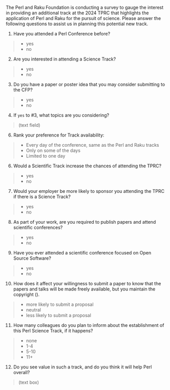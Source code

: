The Perl and Raku Foundation is conducting a survey to gauge the interest in
providing an additional track at the 2024 TPRC that highlights the
application of Perl and Raku for the pursuit of science. Please answer the
following questions to assist us in planning this potential new track.

1. Have you attended a Perl Conference before?
> - yes
> - no

2. Are you interested in attending a Science Track?
> - yes
> - no

3. Do you have a paper or poster idea that you may consider submitting to the
CFP?
> - yes
> - no

4. If `yes` to #3, what topics are you considering?
> (text field)

6. Rank your preference for Track availability:
> - Every day of the conference, same as the Perl and Raku tracks
> - Only on some of the days
> - Limited to one day

6. Would a Scientific Track increase the chances of attending the TPRC?
> - yes
> - no

7. Would your employer be more likely to sponsor you attending the TPRC if there
is a Science Track?
> - yes
> - no

8. As part of your work, are you required to publish papers and attend scientific
conferences?
> - yes
> - no

9. Have you ever attended a scientific conference focused on Open Source Software?
> - yes
> - no

10. How does it affect your willingness to submit a paper to know that the papers
and talks will be made freely available, but you maintain the copyright (<link
to related OSS license>).
> - more likely to submit a proposal
> - neutral
> - less likely to submit a proposal

11. How many colleagues do you plan to inform about the establishment of this Perl
Science Track, if it happens?
> - none
> - 1-4
> - 5-10
> - 11+

12. Do you see value in such a track, and do you think it will help Perl overall?
> (text box)

